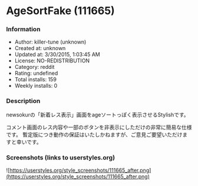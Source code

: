 # AgeSortFake (111665)

### Information
- Author: killer-tune (unknown)
- Created at: unknown
- Updated at: 3/30/2015, 1:03:45 AM
- License: NO-REDISTRIBUTION
- Category: reddit
- Rating: undefined
- Total installs: 159
- Weekly installs: 0


### Description
newsokurの「新着レス表示」画面をageソートっぽく表示させるStylishです。

コメント画面のレス内容や一部のボタンを非表示にしただけの非常に簡易な仕様です。
暫定版につき動作の保証はいたしかねますが、ご意見ご要望いただけますと幸いです。


### Screenshots (links to userstyles.org)
![https://userstyles.org/style_screenshots/111665_after.png](https://userstyles.org/style_screenshots/111665_after.png)


